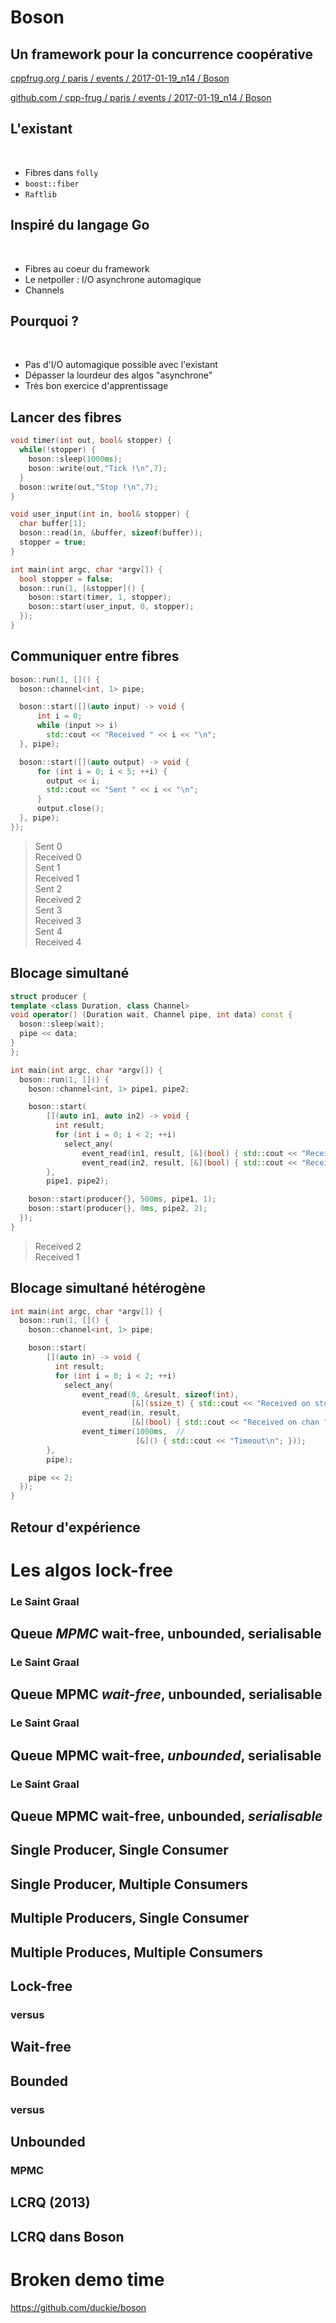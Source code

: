Boson
=====
Un framework pour la concurrence coopérative
--------------------------------------------

[cppfrug.org / paris / events / 2017-01-19_n14 / Boson](http://cpp-frug.github.io/paris/events/2017-01-19_n14/Boson/)

[github.com / cpp-frug / paris / events / 2017-01-19_n14 / Boson](https://github.com/cpp-frug/paris/blob/master/events/2017-01-19_n14/Boson/README.md)


L'existant
----------

&nbsp;

- Fibres dans `folly`
- `boost::fiber`
- `Raftlib`



Inspiré du langage Go
---------------------

&nbsp;

- Fibres au coeur du framework
- Le netpoller : I/O asynchrone automagique
- Channels



Pourquoi ?
----------

&nbsp;

- Pas d'I/O automagique possible avec l'existant
- Dépasser la lourdeur des algos "asynchrone"
- Très bon exercice d'apprentissage



Lancer des fibres
-----------------

```c++
void timer(int out, bool& stopper) {
  while(!stopper) {
    boson::sleep(1000ms);
    boson::write(out,"Tick !\n",7);
  }
  boson::write(out,"Stop !\n",7);
}

void user_input(int in, bool& stopper) {
  char buffer[1];
  boson::read(in, &buffer, sizeof(buffer));
  stopper = true;
}

int main(int argc, char *argv[]) {
  bool stopper = false;
  boson::run(1, [&stopper]() {
    boson::start(timer, 1, stopper);
    boson::start(user_input, 0, stopper);
  });
}
```



Communiquer entre fibres
------------------------

```c++
boson::run(1, []() {
  boson::channel<int, 1> pipe;

  boson::start([](auto input) -> void {
      int i = 0;
      while (input >> i)
        std::cout << "Received " << i << "\n";
  }, pipe);

  boson::start([](auto output) -> void {
      for (int i = 0; i < 5; ++i) {
        output << i;
        std::cout << "Sent " << i << "\n";
      }
      output.close();
  }, pipe);
});
```


> Sent 0 <br/>
> Received 0 <br/>
> Sent 1 <br/>
> Received 1 <br/>
> Sent 2 <br/>
> Received 2 <br/>
> Sent 3 <br/>
> Received 3 <br/>
> Sent 4 <br/>
> Received 4 <br/>



Blocage simultané
-----------------

```c++
struct producer {
template <class Duration, class Channel>
void operator() (Duration wait, Channel pipe, int data) const {
  boson::sleep(wait);
  pipe << data;
}
};

int main(int argc, char *argv[]) {
  boson::run(1, []() {
    boson::channel<int, 1> pipe1, pipe2;

    boson::start(
        [](auto in1, auto in2) -> void {
          int result;
          for (int i = 0; i < 2; ++i)
            select_any(
                event_read(in1, result, [&](bool) { std::cout << "Received " << result << "\n"; }),
                event_read(in2, result, [&](bool) { std::cout << "Received " << result << "\n"; }));
        },
        pipe1, pipe2);

    boson::start(producer{}, 500ms, pipe1, 1);
    boson::start(producer{}, 0ms, pipe2, 2);
  });
}
```


> Received 2 <br/>
> Received 1 <br/>



Blocage simultané hétérogène
----------------------------

```c++
int main(int argc, char *argv[]) {
  boson::run(1, []() {
    boson::channel<int, 1> pipe;

    boson::start(
        [](auto in) -> void {
          int result;
          for (int i = 0; i < 2; ++i)
            select_any(
                event_read(0, &result, sizeof(int),
                           [&](ssize_t) { std::cout << "Received on stdin " << result << "\n"; }),
                event_read(in, result,
                           [&](bool) { std::cout << "Received on chan " << result << "\n"; }),
                event_timer(1000ms,  //
                            [&]() { std::cout << "Timeout\n"; }));
        },
        pipe);

    pipe << 2;
  });
}
```



Retour d'expérience
-------------------
Les algos lock-free
===================


### Le Saint Graal
## Queue *MPMC* wait-free, unbounded, serialisable


### Le Saint Graal
## Queue MPMC *wait-free*, unbounded, serialisable


### Le Saint Graal
## Queue MPMC wait-free, *unbounded*, serialisable


### Le Saint Graal
## Queue MPMC wait-free, unbounded, *serialisable*


## Single Producer, Single Consumer
## Single Producer, Multiple Consumers
## Multiple Producers, Single Consumer
## Multiple Produces, Multiple Consumers


## Lock-free
### versus
## Wait-free


## Bounded
### versus
## Unbounded


### MPMC
## LCRQ (2013)


## LCRQ dans Boson



Broken demo time
================



<https://github.com/duckie/boson>
